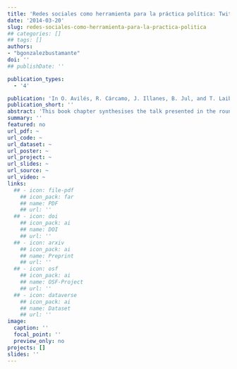 ```yaml
---
title: 'Redes sociales como herramienta para la práctica política: Twitter y el concepto de opinión pública'
date: '2014-03-20'
slug: redes-sociales-como-herramienta-para-la-practica-politica
## categories: []
## tags: []
authors:
- "bgonzalezbustamante"
doi: ''
## publishDate: ''

publication_types:
  - '4'

publication: 'In O. Avilés, R. Cárcamo, J. Illanes, B. Jul, and T. Laibe (eds.), *Práctica política y medios digitales* (pp. 77-98). Santiago: Instituto Igualdad'
publication_short: ''
abstract: 'This book chapter synthesises the talk presented in the round table entitled "Social Networks: Communicational Tools for the Political Activism" in the framework of the Political Activism and Digital Media Seminar organised by the Instituto Igualdad in Santiago, Chile, November 27, 2013. That talk showed partially the findings of a forthcoming article which will be published in the Argentinian Political Science journal were presented. This work was awarded with the Comunicracia Prize in 2013.'
summary: ''
featured: no
url_pdf: ~
url_code: ~
url_dataset: ~
url_poster: ~
url_project: ~
url_slides: ~
url_source: ~
url_video: ~
links:
  ## - icon: file-pdf
    ## icon_pack: far
    ## name: PDF
    ## url: ''
  ## - icon: doi
    ## icon_pack: ai
    ## name: DOI
    ## url: ''
  ## - icon: arxiv
    ## icon_pack: ai
    ## name: Preprint
    ## url: ''
  ## - icon: osf
    ## icon_pack: ai
    ## name: OSF-Project
    ## url: ''
  ## - icon: dataverse
    ## icon_pack: ai
    ## name: Dataset
    ## url: ''
image:
  caption: ''
  focal_point: ''
  preview_only: no
projects: []
slides: ''
---
```

